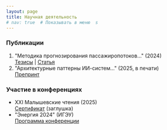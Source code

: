 ```yaml
---
layout: page
title: Научная деятельность
# nav: true  # Показывать в меню  s
---
```


<!-- ## Публикации  
{% for pub in site.data.publications %}  
- **{{ pub.title }}** ({{ pub.year }})  
  [PDF](/docs/{{ pub.file }})  
{% endfor %}  -->

### Публикации
1. "Методика прогнозирования пассажиропотоков..." (2024)  
   [Тезисы](#) | [Статья](#)  
2. "Архитектурные паттерны ИИ-систем..." (2025, в печати)  
   [Препринт](#)  

### Участие в конференциях
- ХХI Малышевские чтения (2025)  
  [Сертификат](#) (заглушка)
- "Энергия 2024" (ИГЭУ)  
  [Программа конференции](#)